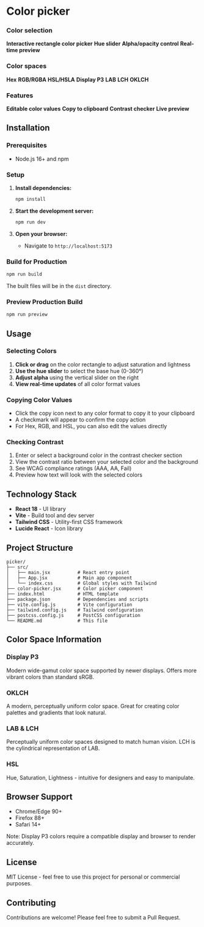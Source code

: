 # Color picker

### Color selection
**Interactive rectangle color picker**
**Hue slider**
**Alpha/opacity control**
**Real-time preview**

### Color spaces
**Hex** 
**RGB/RGBA** 
**HSL/HSLA** 
**Display P3** 
**LAB** 
**LCH** 
**OKLCH**

### Features
**Editable color values**
**Copy to clipboard**
**Contrast checker**
**Live preview**


## Installation

### Prerequisites
- Node.js 16+ and npm

### Setup

1. **Install dependencies:**
   ```bash
   npm install
   ```

2. **Start the development server:**
   ```bash
   npm run dev
   ```

3. **Open your browser:**
   - Navigate to `http://localhost:5173`

### Build for Production

```bash
npm run build
```

The built files will be in the `dist` directory.

### Preview Production Build

```bash
npm run preview
```

## Usage

### Selecting Colors
1. **Click or drag** on the color rectangle to adjust saturation and lightness
2. **Use the hue slider** to select the base hue (0-360°)
3. **Adjust alpha** using the vertical slider on the right
4. **View real-time updates** of all color format values

### Copying Color Values
- Click the copy icon next to any color format to copy it to your clipboard
- A checkmark will appear to confirm the copy action
- For Hex, RGB, and HSL, you can also edit the values directly

### Checking Contrast
1. Enter or select a background color in the contrast checker section
2. View the contrast ratio between your selected color and the background
3. See WCAG compliance ratings (AAA, AA, Fail)
4. Preview how text will look with the selected colors

## Technology Stack

- **React 18** - UI library
- **Vite** - Build tool and dev server
- **Tailwind CSS** - Utility-first CSS framework
- **Lucide React** - Icon library

## Project Structure

```
picker/
├── src/
│   ├── main.jsx          # React entry point
│   ├── App.jsx           # Main app component
│   └── index.css         # Global styles with Tailwind
├── color-picker.jsx      # Color picker component
├── index.html            # HTML template
├── package.json          # Dependencies and scripts
├── vite.config.js        # Vite configuration
├── tailwind.config.js    # Tailwind configuration
├── postcss.config.js     # PostCSS configuration
└── README.md             # This file
```

## Color Space Information

### Display P3
Modern wide-gamut color space supported by newer displays. Offers more vibrant colors than standard sRGB.

### OKLCH
A modern, perceptually uniform color space. Great for creating color palettes and gradients that look natural.

### LAB & LCH
Perceptually uniform color spaces designed to match human vision. LCH is the cylindrical representation of LAB.

### HSL
Hue, Saturation, Lightness - intuitive for designers and easy to manipulate.

## Browser Support

- Chrome/Edge 90+
- Firefox 88+
- Safari 14+

Note: Display P3 colors require a compatible display and browser to render accurately.

## License

MIT License - feel free to use this project for personal or commercial purposes.

## Contributing

Contributions are welcome! Please feel free to submit a Pull Request.

